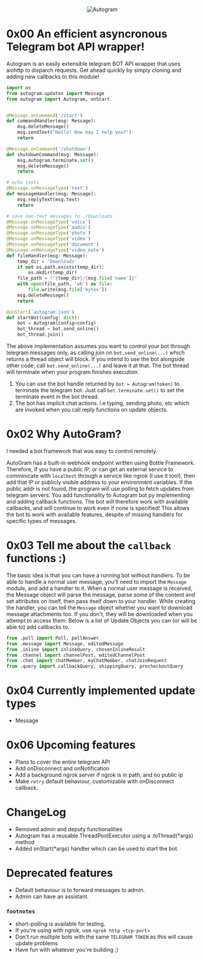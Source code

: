<p style="text-align: center;">
    <img src="https://raw.githubusercontent.com/sp3rtah/autogram/main/autogram.png" align="middle" alt="Autogram">
<p>

# 0x00 An efficient asyncronous Telegram bot API wrapper!
Autogram is an easily extensible telegram BOT API wrapper that uses aiohttp to disparch requests. Get ahead quickly by simply cloning and adding new callbacks to this module!
```python
import os
from autogram.updates import Message
from autogram import Autogram, onStart


@Message.onCommand('/start')
def commandHandler(msg: Message):
    msg.deleteMessage()
    msg.sendText("Hello! How may I help you?")
    return

@Message.onCommand('/shutdown')
def shutdownCommand(msg: Message):
    msg.autogram.terminate.set()
    msg.deleteMessage()
    return

# echo texts
@Message.onMessageType('text')
def messageHandler(msg: Message):
    msg.replyText(msg.text)
    return

# save non-text messages to ./Downloads
@Message.onMessageType('voice')
@Message.onMessageType('audio')
@Message.onMessageType('photo')
@Message.onMessageType('video')
@Message.onMessageType('document')
@Message.onMessageType('video_note')
def fileHandler(msg: Message):
    temp_dir = 'Downloads'
    if not os.path.exists(temp_dir):
        os.mkdir(temp_dir)
    file_path = f"{temp_dir}/{msg.file['name']}"
    with open(file_path, 'wb') as file:
        file.write(msg.file['bytes'])
    msg.deleteMessage()
    return

@onStart('autogram.json')
def startBot(config: dict):
    bot = Autogram(config=config)
    bot_thread = bot.send_online()
    bot_thread.join()
```

The above implementation assumes you want to control your bot through telegram messages only, as calling join on `bot.send_online(...)` which returns a thread object will block. If you intend to use the bot alongside other code, call `bot.send_online(...)` and leave it at that. The bot thread will terminate when your program finishes execution. 
1. You can use the bot handle returned by `bot = Autogram(token)` to terminate the telegram bot. Just call `bot.terminate.set()` to set the terminate event in the bot thread.
2. The bot has implicit chat actions. i.e typing, sending photo, etc which are invoked when you call reply functions on update objects.

# 0x02 Why AutoGram?
I needed a bot framework that was easy to control remotely.

AutoGram has a built-in webhook endpoint written using Bottle Framework. Therefore, if you have a public IP, or can get an external service to comminicate with `localhost` through a service like ngrok (I use it too!), then add that IP or publicly visible address to your environment variables. If the public addr is not found, the program will use polling to fetch updates from telegram servers.
You add functionality to Autogram bot py implementing and adding callback functions. The bot will therefore work with available callbacks, and will continue to work even if none is specified! This allows the bot to work with available features, despite of missing handlers for specific types of messages.

# 0x03 Tell me about the `callback` functions :)
The basic idea is that you can have a running bot without handlers. To be able to handle a normal user message, you'll need to import the `Message` module, and add a handler to it. When a normal user message is received, the Message object will parse the message, parse some of the content and set attributes on itself, then pass itself down to your handler. While creating the handler, you can tell the `Message` object whether you want to download message attachments too. If you don't, they will be downloaded when you attempt to access them. Below is a list of Update Objects you can (or will be able to) add callbacks to.
```python
from .poll import Poll, pollAnswer
from .message import Message, editedMessage
from .inline import inlineQuery, chosenInlineResult
from .channel import channelPost, editedChannelPost
from .chat import chatMember, myChatMember, chatJoinRequest
from .query import callbackQuery, shippingQuery, precheckoutQuery
```
# 0x04 Currently implemented update types
- Message

# 0x06 Upcoming features
- Plans to cover the entire telegram API
- Add onDisconnect and onNotification
- Add a background ngrok server if ngrok is in path, and no public ip
- Make `retry` default behaviour, customizable with onDisconnect callback.

# ChangeLog
- Removed admin and deputy functionalities
- Autogram has a reusable ThreadPoolExecutor using a .toThread(*args) method
- Added onStart(*args) handler which can be used to start the bot.

# Deprecated features
- Default behaviour is to forward messages to admin.
- Admin can have an assistant.

### `footnotes`
- short-polling is available for testing.
- If you're using with ngrok, use `ngrok http <tcp-port>`
- Don't run multiple bots with the same `TELEGRAM TOKEN` as this will cause update problems
- Have fun with whatever you're building ;)

